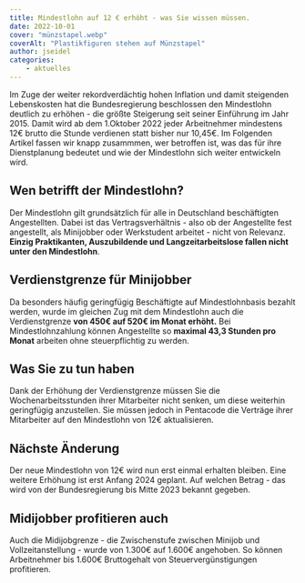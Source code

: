 ```yaml
---
title: Mindestlohn auf 12 € erhöht - was Sie wissen müssen.
date: 2022-10-01
cover: "münzstapel.webp"
coverAlt: "Plastikfiguren stehen auf Münzstapel"
author: jseidel
categories:
    - aktuelles
---
```


Im Zuge der weiter rekordverdächtig hohen Inflation und damit steigenden
Lebenskosten hat die Bundesregierung beschlossen den Mindestlohn deutlich zu
erhöhen - die größte Steigerung seit seiner Einführung im Jahr 2015.
Damit wird ab dem 1.Oktober 2022 jeder
Arbeitnehmer mindestens 12€ brutto die Stunde verdienen statt bisher nur 10,45€.
Im Folgenden Artikel fassen wir knapp zusammmen, wer betroffen ist, was das für
ihre Dienstplanung bedeutet und wie der Mindestlohn sich weiter entwickeln wird.  

## Wen betrifft der Mindestlohn?

Der Mindestlohn gilt grundsätzlich für alle in Deutschland beschäftigten
Angestellten.
Dabei ist das Vertragsverhältnis - also ob der Angestellte fest angestellt, als
Minijobber oder Werkstudent arbeitet - nicht von Relevanz. **Einzig
Praktikanten, Auszubildende und Langzeitarbeitslose fallen nicht unter den
Mindestlohn**. 

## Verdienstgrenze für Minijobber

Da besonders häufig geringfügig Beschäftigte auf Mindestlohnbasis bezahlt
werden, wurde im gleichen Zug mit dem Mindestlohn auch die Verdienstgrenze **von 450€ auf
520€ im Monat erhöht.**
Bei Mindestlohnzahlung können Angestellte so **maximal 43,3 Stunden pro Monat**
arbeiten ohne steuerpflichtig zu werden. 


## Was Sie zu tun haben

Dank der Erhöhung der Verdienstgrenze müssen Sie die Wochenarbeitsstunden ihrer
Mitarbeiter nicht senken, um diese weiterhin geringfügig anzustellen. Sie müssen
jedoch in Pentacode die Verträge ihrer Mitarbeiter auf den Mindestlohn von 12€
aktualisieren. 


## Nächste Änderung

Der neue Mindestlohn von 12€ wird nun erst einmal erhalten bleiben. Eine weitere
Erhöhung ist erst Anfang 2024 geplant. Auf welchen Betrag - das wird von der
Bundesregierung bis Mitte 2023 bekannt gegeben. 

## Midijobber profitieren auch

Auch die Midijobgrenze - die Zwischenstufe zwischen Minijob und
Vollzeitanstellung - wurde von 1.300€ auf 1.600€ angehoben. So können
Arbeitnehmer bis 1.600€ Bruttogehalt von Steuervergünstigungen profitieren. 
